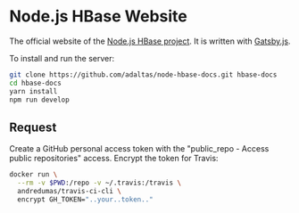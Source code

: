 
# Node.js HBase Website

The official website of the [Node.js HBase project](https://github.com/adaltas/node-nikita). It is written with [Gatsby.js](https://www.gatsbyjs.org/).

To install and run the server:

```bash
git clone https://github.com/adaltas/node-hbase-docs.git hbase-docs
cd hbase-docs
yarn install
npm run develop
```

## Request

Create a GitHub personal access token with the "public_repo - Access public repositories" access. Encrypt the token for Travis:

```bash
docker run \
  --rm -v $PWD:/repo -v ~/.travis:/travis \
  andredumas/travis-ci-cli \
  encrypt GH_TOKEN="..your..token.."
```
